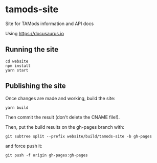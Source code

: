 # tamods-site

Site for TAMods information and API docs

Using https://docusaurus.io

## Running the site

```
cd website
npm install
yarn start
```

## Publishing the site

Once changes are made and working, build the site:

`yarn build`

Then commit the result (don't delete the CNAME file!).

Then, put the build results on the gh-pages branch with:

`git subtree split --prefix website/build/tamods-site -b gh-pages`

and force push it:

`git push -f origin gh-pages:gh-pages`